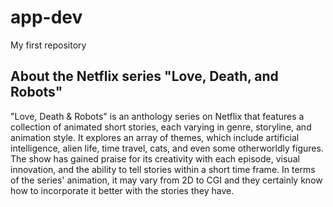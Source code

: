 # app-dev
My first repository

## About the Netflix series "Love, Death, and Robots"

"Love, Death & Robots" is an anthology series on Netflix that features a collection of animated short stories, each varying in genre, storyline, and animation style. It explores an array of themes, which include artificial intelligence, alien life, time travel, cats, and even some otherworldly figures. The show has gained praise for its creativity with each episode, visual innovation, and the ability to tell stories within a short time frame. In terms of the series' animation, it may vary from 2D to CGI and they certainly know how to incorporate it better with the stories they have.
